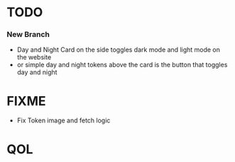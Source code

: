 # TODO

### New Branch

- Day and Night Card on the side toggles
  dark mode and light mode on the website
- or simple day and night tokens above the
  card is the button that toggles day and night

# FIXME

- Fix Token image and fetch logic

# QOL
